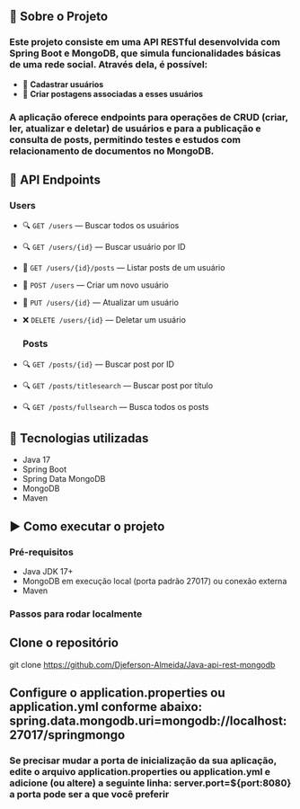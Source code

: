 ## 🧩 Sobre o Projeto

### Este projeto consiste em uma **API RESTful** desenvolvida com **Spring Boot** e **MongoDB**, que simula funcionalidades básicas de uma rede social. Através dela, é possível:
* 📌 **Cadastrar usuários**
*  📝 **Criar postagens associadas a esses usuários**

### A aplicação oferece endpoints para operações de **CRUD** (criar, ler, atualizar e deletar) de usuários e para a **publicação e consulta de posts**, permitindo testes e estudos  com relacionamento de documentos no MongoDB.

## 📡 API Endpoints

  ### Users

* 🔍 `GET /users` — Buscar todos os usuários  
* 🔍 `GET /users/{id}` — Buscar usuário por ID
* 📨 `GET /users/{id}/posts` — Listar posts de um usuário 
* 📝 `POST /users` — Criar um novo usuário  
* 🔄 `PUT /users/{id}` — Atualizar um usuário  
* ❌ `DELETE /users/{id}` — Deletar um usuário

  ### Posts
* 🔍 `GET /posts/{id}` — Buscar post por ID  
* 🔍 `GET /posts/titlesearch` — Buscar post por título  
* 🔍 `GET /posts/fullsearch` — Busca todos os posts

## 🚀 Tecnologias utilizadas

* Java 17
* Spring Boot
* Spring Data MongoDB
* MongoDB
* Maven

## ▶️ Como executar o projeto

### Pré-requisitos

* Java JDK 17+
* MongoDB em execução local (porta padrão 27017) ou conexão externa
* Maven

### Passos para rodar localmente

## Clone o repositório
git clone https://github.com/Djeferson-Almeida/Java-api-rest-mongodb

## Configure o application.properties ou application.yml conforme abaixo: spring.data.mongodb.uri=mongodb://localhost:27017/springmongo
### Se precisar mudar a porta de inicialização da sua aplicação, edite o arquivo application.properties ou application.yml e adicione (ou altere) a seguinte linha: server.port=${port:8080} a porta pode ser a que você preferir
